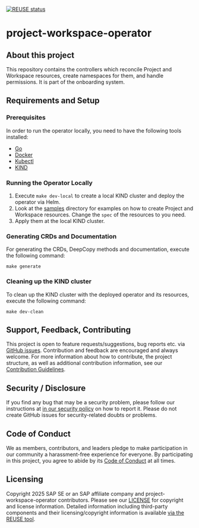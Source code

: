 [![REUSE status](https://api.reuse.software/badge/github.com/openmcp-project/project-workspace-operator)](https://api.reuse.software/info/github.com/openmcp-project/project-workspace-operator)

# project-workspace-operator

## About this project

This repository contains the controllers which reconcile Project and Workspace resources, create namespaces for them, and handle permissions. It is part of the onboarding system.

## Requirements and Setup

### Prerequisites
In order to run the operator locally, you need to have the following tools installed:
- [Go](https://golang.org/dl/)
- [Docker](https://docs.docker.com/get-docker/)
- [Kubectl](https://kubernetes.io/docs/tasks/tools/install-kubectl/)
- [KIND](https://kind.sigs.k8s.io/)

### Running the Operator Locally
1. Execute `make dev-local` to create a local KIND cluster and deploy the operator via Helm.
2. Look at the [samples](./config/samples/) directory for examples on how to create Project and Workspace resources. Change the `spec` of the resources to you need.
3. Apply them at the local KIND cluster.

### Generating CRDs and Documentation
For generating the CRDs, DeepCopy methods and documentation, execute the following command:
```shell
make generate
```

### Cleaning up the KIND cluster
To clean up the KIND cluster with the deployed operator and its resources, execute the following command:
```shell
make dev-clean
```

## Support, Feedback, Contributing

This project is open to feature requests/suggestions, bug reports etc. via [GitHub issues](https://github.com/openmcp-project/project-workspace-operator/issues). Contribution and feedback are encouraged and always welcome. For more information about how to contribute, the project structure, as well as additional contribution information, see our [Contribution Guidelines](CONTRIBUTING.md).

## Security / Disclosure
If you find any bug that may be a security problem, please follow our instructions at [in our security policy](https://github.com/openmcp-project/project-workspace-operator/security/policy) on how to report it. Please do not create GitHub issues for security-related doubts or problems.

## Code of Conduct

We as members, contributors, and leaders pledge to make participation in our community a harassment-free experience for everyone. By participating in this project, you agree to abide by its [Code of Conduct](https://github.com/SAP/.github/blob/main/CODE_OF_CONDUCT.md) at all times.

## Licensing

Copyright 2025 SAP SE or an SAP affiliate company and project-workspace-operator contributors. Please see our [LICENSE](LICENSE) for copyright and license information. Detailed information including third-party components and their licensing/copyright information is available [via the REUSE tool](https://api.reuse.software/info/github.com/openmcp-project/project-workspace-operator).
